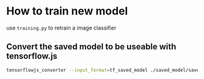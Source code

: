 # How to train new model
use `training.py` to retrain a image classifier

## Convert the saved model to be useable with tensorflow.js
``` bash
tensorflowjs_converter --input_format=tf_saved_model ./saved_model/saved_model ./tfjs_model --output_format=tfjs_graph_model
```
